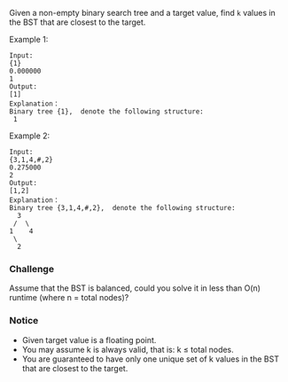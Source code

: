 Given a non-empty binary search tree and a target value, find `k` values in the BST that are closest to the target.

Example 1:
```
Input:
{1}
0.000000
1
Output:
[1]
Explanation：
Binary tree {1},  denote the following structure:
 1
```
Example 2:
```
Input:
{3,1,4,#,2}
0.275000
2
Output:
[1,2]
Explanation：
Binary tree {3,1,4,#,2},  denote the following structure:
  3
 /  \
1    4
 \
  2
```
### Challenge
Assume that the BST is balanced, could you solve it in less than O(n) runtime (where n = total nodes)?

### Notice
- Given target value is a floating point.
- You may assume k is always valid, that is: k ≤ total nodes.
- You are guaranteed to have only one unique set of k values in the BST that are closest to the target.